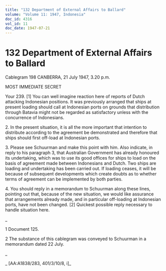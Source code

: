 ```yaml
---
title: "132 Department of External Affairs to Ballard"
volume: "Volume 11: 1947, Indonesia"
doc_id: 4316
vol_id: 11
doc_date: 1947-07-21
---
```


# 132 Department of External Affairs to Ballard

Cablegram 198 CANBERRA, 21 July 1947, 3.20 p.m.

MOST IMMEDIATE SECRET

Your 239. [1] You can well imagine reaction here of reports of Dutch attacking Indonesian positions. It was previously arranged that ships at present loading should call at Indonesian ports on grounds that distribution through Batavia might not be regarded as satisfactory unless with the concurrence of Indonesians.

2\. In the present situation, it is all the more important that intention to distribute according to the agreement be demonstrated and therefore that ships should first off-load at Indonesian ports.

3\. Please see Schuurman and make this point with him. Also indicate, in reply to his paragraph 3, that Australian Government has already honoured its undertaking, which was to use its good offices for ships to load on the basis of agreement made between Indonesians and Dutch. Two ships are loading and undertaking has been carried out. If loading ceases, it will be because of subsequent developments which create doubts as to whether terms of agreement can be implemented by both parties.

4\. You should reply in a memorandum to Schuurman along these lines, pointing out that, because of the new situation, we would like assurance that arrangements already made, and in particular off-loading at Indonesian ports, have not been changed. [2] Quickest possible reply necessary to handle situation here.

_

1 Document 125.

2 The substance of this cablegram was conveyed to Schuurman in a memorandum dated 22 July.

_

_ [AA:A1838/283, 401/3/10/8, i]_
